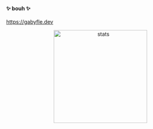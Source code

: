 #### ✨ bouh ✨

https://gabyfle.dev

<div class="center" align = 'center'>
  <img src="https://github-readme-stats.vercel.app/api/top-langs/?username=gabyfle&langs_count=3" alt="stats"  width="250px" >
</div>
